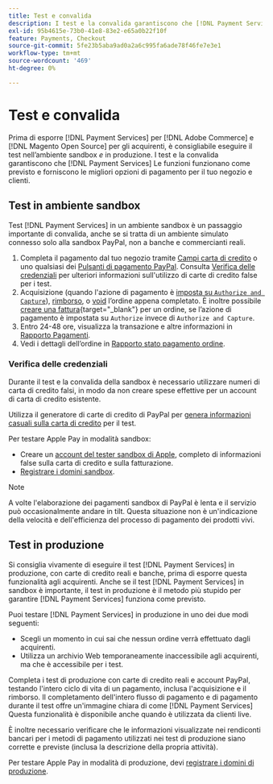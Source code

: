 ```yaml
---
title: Test e convalida
description: I test e la convalida garantiscono che [!DNL Payment Services] Le funzioni funzionano come previsto e forniscono ai clienti le migliori opzioni di pagamento
exl-id: 95b4615e-73b0-41e8-83e2-e65a0b22f10f
feature: Payments, Checkout
source-git-commit: 5fe23b5aba9ad0a2a6c995fa6ade78f46fe7e3e1
workflow-type: tm+mt
source-wordcount: '469'
ht-degree: 0%

---
```


# Test e convalida

Prima di esporre [!DNL Payment Services] per [!DNL Adobe Commerce] e [!DNL Magento Open Source] per gli acquirenti, è consigliabile eseguire il test nell’ambiente sandbox _e_ in produzione. I test e la convalida garantiscono che [!DNL Payment Services] Le funzioni funzionano come previsto e forniscono le migliori opzioni di pagamento per il tuo negozio e clienti.

## Test in ambiente sandbox

Test [!DNL Payment Services] in un ambiente sandbox è un passaggio importante di convalida, anche se si tratta di un ambiente simulato connesso solo alla sandbox PayPal, non a banche e commercianti reali.

1. Completa il pagamento dal tuo negozio tramite [Campi carta di credito](payments-options.md#credit-card-fields) o uno qualsiasi dei [Pulsanti di pagamento PayPal](payments-options.md#paypal-smart-buttons). Consulta [Verifica delle credenziali](#testing-credentials) per ulteriori informazioni sull&#39;utilizzo di carte di credito false per i test.
1. Acquisizione (quando l&#39;azione di pagamento è [imposta su `Authorize and Capture`](onboard.md#set-payment-services-as-payment-method)), [rimborso](refunds.md), o [void](voids.md) l’ordine appena completato. È inoltre possibile [creare una fattura](https://docs.magento.com/user-guide/sales/invoice-create.html){target="_blank"} per un ordine, se l’azione di pagamento è impostata su `Authorize` invece di `Authorize and Capture`.
1. Entro 24-48 ore, visualizza la transazione e altre informazioni in [Rapporto Pagamenti](payouts.md).
1. Vedi i dettagli dell’ordine in [Rapporto stato pagamento ordine](order-payment-status.md).

### Verifica delle credenziali

Durante il test e la convalida della sandbox è necessario utilizzare numeri di carta di credito falsi, in modo da non creare spese effettive per un account di carta di credito esistente.

Utilizza il generatore di carte di credito di PayPal per [genera informazioni casuali sulla carta di credito](https://www.paypal.com/us/smarthelp/article/where-can-i-find-test-credit-card-numbers-ts2157) per il test.

Per testare Apple Pay in modalità sandbox:

* Creare un [account del tester sandbox di Apple](https://developer.apple.com/apple-pay/sandbox-testing/#create-a-sandbox-tester-account), completo di informazioni false sulla carta di credito e sulla fatturazione.
* [Registrare i domini sandbox](https://developer.paypal.com/docs/checkout/apm/apple-pay/#link-registeryoursandboxdomains).

>[!NOTE]
>
>A volte l&#39;elaborazione dei pagamenti sandbox di PayPal è lenta e il servizio può occasionalmente andare in tilt. Questa situazione non è un&#39;indicazione della velocità e dell&#39;efficienza del processo di pagamento dei prodotti vivi.

## Test in produzione

Si consiglia vivamente di eseguire il test [!DNL Payment Services] in produzione, con carte di credito reali e banche, prima di esporre questa funzionalità agli acquirenti. Anche se il test [!DNL Payment Services] in sandbox è importante, il test in produzione è il metodo più stupido per garantire [!DNL Payment Services] funziona come previsto.

Puoi testare [!DNL Payment Services] in produzione in uno dei due modi seguenti:

* Scegli un momento in cui sai che nessun ordine verrà effettuato dagli acquirenti.
* Utilizza un archivio Web temporaneamente inaccessibile agli acquirenti, ma che è accessibile per i test.

Completa i test di produzione con carte di credito reali e account PayPal, testando l&#39;intero ciclo di vita di un pagamento, inclusa l&#39;acquisizione e il rimborso. Il completamento dell&#39;intero flusso di pagamento e di pagamento durante il test offre un&#39;immagine chiara di come [!DNL Payment Services] Questa funzionalità è disponibile anche quando è utilizzata da clienti live.

È inoltre necessario verificare che le informazioni visualizzate nei rendiconti bancari per i metodi di pagamento utilizzati nei test di produzione siano corrette e previste (inclusa la descrizione della propria attività).

Per testare Apple Pay in modalità di produzione, devi [registrare i domini di produzione](https://developer.paypal.com/docs/checkout/apm/apple-pay/#register-your-live-domain).
